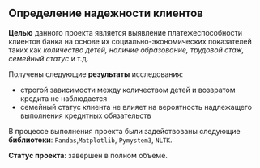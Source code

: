## Определение надежности клиентов

**Целью** данного проекта является выявление платежеспособности клиентов банка на основе их социально-экономических показателей таких как *количество детей, наличие образование, трудовой стаж, семейный статус* и т.д. 

Получены следующие **результаты** исследования: 
- строгой зависимости между количеством детей и возвратом кредита не наблюдается
- семейный статус клиента не влияет на вероятность надлежащего выполнения кредитных обязательств

В процессе выполнения проекта были задействованы следующие **библиотеки**: `Pandas`,`Matplotlib`, `Pymystem3`, `NLTK`. 

**Статус проекта**: завершен в полном объеме.
